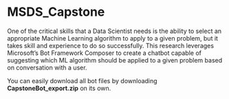 # MSDS_Capstone

One of the critical skills that a Data Scientist needs is the ability to select an appropriate Machine Learning algorithm to apply to a given problem, but it takes skill and experience to do so successfully. This research leverages Microsoft’s Bot Framework Composer to create a chatbot capable of suggesting which ML algorithm should be applied to a given problem based on conversation with a user.

You can easily download all bot files by downloading **CapstoneBot_export.zip** on its own.
